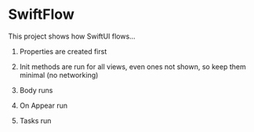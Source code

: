 # SwiftFlow

This project shows how SwiftUI flows...

1. Properties are created first

2. Init methods are run for all views, even ones not shown, so keep them minimal (no networking)

3. Body runs

4. On Appear run
 5. Tasks run
